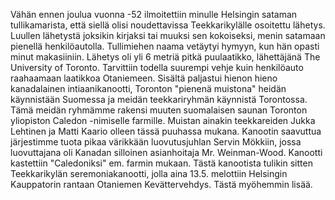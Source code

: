 
Vähän ennen joulua vuonna -52 ilmoitettiin minulle Helsingin sataman tullikamarista, että siellä olisi 
noudettavissa Teekkarikylälle osoitettu lähetys. Luullen lähetystä joksikin kirjaksi tai muuksi sen 
kokoiseksi, menin satamaan pienellä henkilöautolla. Tullimiehen naama vetäytyi hymyyn, kun hän 
opasti minut makasiiniin. Lähetys oli yli 6 metriä pitkä puulaatikko, lähettäjänä The University of 
Toronto. Tarvittiin todella suurempi vehje kuin henkilöauto raahaamaan laatikkoa Otaniemeen. Sisältä 
paljastui hienon hieno kanadalainen intiaanikanootti, Toronton "pienenä muistona" heidän käynnistään 
Suomessa ja meidän teekkariryhmän käynnistä Torontossa. Tämä meidän ryhmämme rakensi muuten 
suomalaisen saunan Toronton yliopiston Caledon -nimiselle farmille. Muistan ainakin teekkareiden 
Jukka Lehtinen ja Matti Kaario olleen tässä puuhassa mukana. Kanootin saavuttua järjestimme tuota 
pikaa värikkään luovutusjuhlan Servin Mökkiin, jossa luovuttajana oli Kanadan silloinen asianhoitaja 
Mr. Weinman-Wood. Kanootti kastettiin "Caledoniksi" em. farmin mukaan. Tästä kanootista tulikin 
sitten Teekkarikylän seremoniakanootti, jolla aina 13.5. melottiin Helsingin Kauppatorin rantaan 
Otaniemen Kevättervehdys. Tästä myöhemmin lisää.